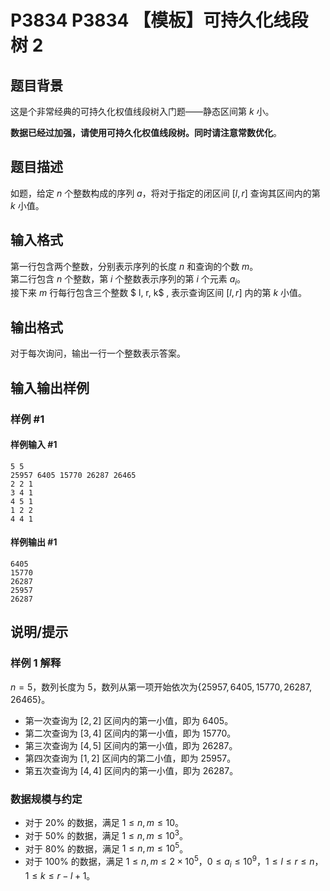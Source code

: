# P3834 P3834 【模板】可持久化线段树 2

## 题目背景

这是个非常经典的可持久化权值线段树入门题——静态区间第 $k$ 小。

**数据已经过加强，请使用可持久化权值线段树。同时请注意常数优化**。


## 题目描述

如题，给定 $n$ 个整数构成的序列 $a$，将对于指定的闭区间 $[l, r]$ 查询其区间内的第 $k$ 小值。


## 输入格式

第一行包含两个整数，分别表示序列的长度 $n$ 和查询的个数 $m$。  
第二行包含 $n$ 个整数，第 $i$ 个整数表示序列的第 $i$ 个元素 $a_i$。   
接下来 $m$ 行每行包含三个整数 $ l, r, k$ , 表示查询区间 $[l, r]$ 内的第 $k$ 小值。


## 输出格式

对于每次询问，输出一行一个整数表示答案。

## 输入输出样例

### 样例 #1

#### 样例输入 #1

```
5 5
25957 6405 15770 26287 26465 
2 2 1
3 4 1
4 5 1
1 2 2
4 4 1
```

#### 样例输出 #1

```
6405
15770
26287
25957
26287
```

## 说明/提示

### 样例 1 解释

$n=5$，数列长度为 $5$，数列从第一项开始依次为$\{25957, 6405, 15770, 26287, 26465\}$。

- 第一次查询为 $[2, 2]$ 区间内的第一小值，即为 $6405$。
- 第二次查询为 $[3, 4]$ 区间内的第一小值，即为 $15770$。
- 第三次查询为 $[4, 5]$ 区间内的第一小值，即为 $26287$。
- 第四次查询为 $[1, 2]$ 区间内的第二小值，即为 $25957$。
- 第五次查询为 $[4, 4]$ 区间内的第一小值，即为 $26287$。


### 数据规模与约定

- 对于 $20\%$ 的数据，满足 $1 \leq n,m \leq 10$。
- 对于 $50\%$ 的数据，满足 $1 \leq n,m \leq 10^3$。
- 对于 $80\%$ 的数据，满足 $1 \leq n,m \leq 10^5$。
- 对于 $100\%$ 的数据，满足 $1 \leq n,m \leq 2\times 10^5$，$0\le a_i \leq 10^9$，$1 \leq l \leq r \leq n$，$1 \leq k \leq r - l + 1$。
